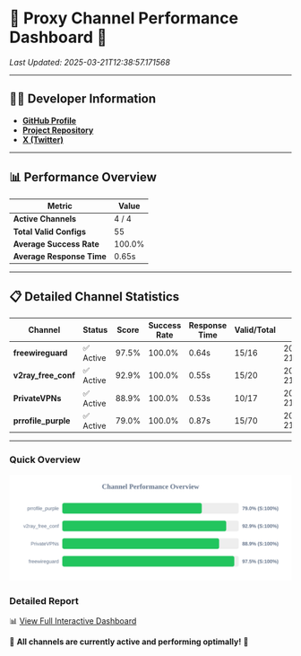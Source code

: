 # 🌟 Proxy Channel Performance Dashboard 🌟

_Last Updated: 2025-03-21T12:38:57.171568_

---

## 👩‍💻 Developer Information

- **[GitHub Profile](https://github.com/4n0nymou3)**  
- **[Project Repository](https://github.com/4n0nymou3/multi-proxy-config-fetcher)**  
- **[X (Twitter)](https://x.com/4n0nymou3)**  

---

## 📊 Performance Overview

| Metric                | Value       |
|-----------------------|-------------|
| **Active Channels**   | 4 / 4       |
| **Total Valid Configs** | 55          |
| **Average Success Rate** | 100.0%      |
| **Average Response Time** | 0.65s       |

---

## 📋 Detailed Channel Statistics

| Channel          | Status     | Score  | Success Rate | Response Time | Valid/Total | Last Success               |
|------------------|------------|--------|--------------|---------------|-------------|----------------------------|
| **freewireguard**  | ✅ Active  | 97.5%  | 100.0% | 0.64s         | 15/16       | 2025-03-21T12:38:57.169776 |
| **v2ray_free_conf**  | ✅ Active  | 92.9%  | 100.0% | 0.55s         | 15/20       | 2025-03-21T12:38:55.934151 |
| **PrivateVPNs**  | ✅ Active  | 88.9%  | 100.0% | 0.53s         | 10/17       | 2025-03-21T12:38:56.501041 |
| **prrofile_purple**  | ✅ Active  | 79.0%  | 100.0% | 0.87s         | 15/70       | 2025-03-21T12:38:55.324099 |

---

### Quick Overview
<div align="center">
  <a href="https://raw.githubusercontent.com/nullluser/NullRepo/refs/heads/main/assets/channel_stats_chart.svg">
    <img src="https://raw.githubusercontent.com/nullluser/NullRepo/refs/heads/main/assets/channel_stats_chart.svg" alt="Source Performance Statistics" width="800">
  </a>
</div>

### Detailed Report
📊 [View Full Interactive Dashboard](https://htmlpreview.github.io/?https://github.com/nullluser/NullRepo/blob/main/assets/performance_report.html)

🎉 **All channels are currently active and performing optimally!** 🎉
